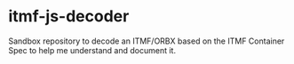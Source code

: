 # itmf-js-decoder
Sandbox repository to decode an ITMF/ORBX based on the ITMF Container Spec to help me understand and document it.
